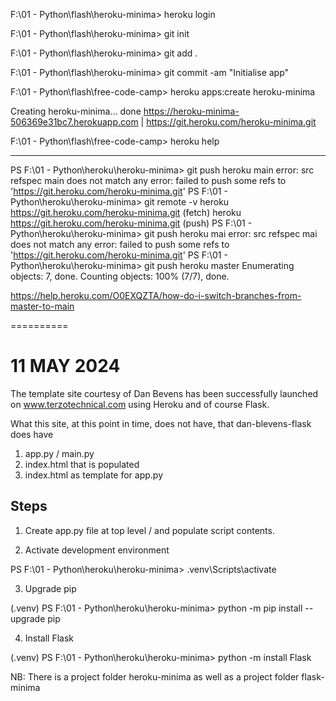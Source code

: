 F:\01 - Python\flash\heroku-minima> heroku login

F:\01 - Python\flash\heroku-minima> git init 

F:\01 - Python\flash\heroku-minima> git add .

F:\01 - Python\flash\heroku-minima> git commit -am "Initialise app"

F:\01 - Python\flash\free-code-camp> heroku apps:create heroku-minima

Creating heroku-minima... done
https://heroku-minima-506369e31bc7.herokuapp.com | https://git.heroku.com/heroku-minima.git

F:\01 - Python\flash\free-code-camp> heroku help

----------

PS F:\01 - Python\heroku\heroku-minima> git push heroku main
error: src refspec main does not match any
error: failed to push some refs to 'https://git.heroku.com/heroku-minima.git'
PS F:\01 - Python\heroku\heroku-minima> git remote -v
heroku  https://git.heroku.com/heroku-minima.git (fetch)
heroku  https://git.heroku.com/heroku-minima.git (push)
PS F:\01 - Python\heroku\heroku-minima> git push heroku mai 
error: src refspec mai does not match any
error: failed to push some refs to 'https://git.heroku.com/heroku-minima.git'
PS F:\01 - Python\heroku\heroku-minima> git push heroku master
Enumerating objects: 7, done.
Counting objects: 100% (7/7), done.

https://help.heroku.com/O0EXQZTA/how-do-i-switch-branches-from-master-to-main

==========

# 11 MAY 2024

The template site courtesy of Dan Bevens has been successfully launched on www.terzotechnical.com
using Heroku and of course Flask. 

What this site, at this point in time, does not have, that dan-blevens-flask does have

1. app.py / main.py
2. index.html that is populated
3. index.html as template for app.py

## Steps

1. Create app.py file at top level / and populate script contents.

2. Activate development environment

PS F:\01 - Python\heroku\heroku-minima> .venv\Scripts\activate

3. Upgrade pip

(.venv) PS F:\01 - Python\heroku\heroku-minima> python -m pip install --upgrade pip

4. Install Flask

(.venv) PS F:\01 - Python\heroku\heroku-minima> python -m install Flask

NB: There is a project folder heroku-minima as well as a project folder flask-minima

